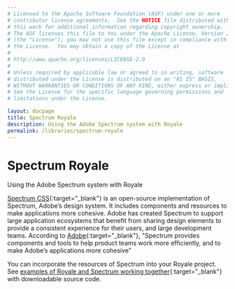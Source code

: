 ```yaml
---
# Licensed to the Apache Software Foundation (ASF) under one or more
# contributor license agreements.  See the NOTICE file distributed with
# this work for additional information regarding copyright ownership.
# The ASF licenses this file to You under the Apache License, Version 2.0
# (the "License"); you may not use this file except in compliance with
# the License.  You may obtain a copy of the License at
# 
# http://www.apache.org/licenses/LICENSE-2.0
# 
# Unless required by applicable law or agreed to in writing, software
# distributed under the License is distributed on an "AS IS" BASIS,
# WITHOUT WARRANTIES OR CONDITIONS OF ANY KIND, either express or implied.
# See the License for the specific language governing permissions and
# limitations under the License.

layout: docpage
title: Spectrum Royale
description: Using the Adobe Spectrum system with Royale
permalink: /libraries/spectrum-royale
---
```


# Spectrum Royale

Using the Adobe Spectrum system with Royale

[Spectrum CSS](https://opensource.adobe.com/spectrum-css/){:target="_blank"} is an open-source implementation of Spectrum, Adobe’s design system. It includes components and resources to make applications more cohesive. Adobe has created Spectrum to support large application ecosystems that benefit from sharing design elements to provide a consistent experience for their users, and large development teams. According to [Adobe](https://spectrum.adobe.com/){:target="_blank"}, "Spectrum provides components and tools to help product teams work more efficiently, and to make Adobe’s applications more cohesive"

You can incorporate the resources of Spectrum into your Royale project. See [examples of Royale and Spectrum working together](https://unhurdle.github.io/spectrum-royale){:target="_blank"} with downloadable source code.
